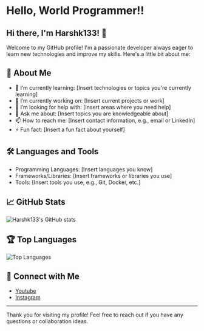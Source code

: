 #  Hello, World Programmer!!
## Hi there, I'm Harshk133! 👋

Welcome to my GitHub profile! I'm a passionate developer always eager to learn new technologies and improve my skills. Here's a little bit about me:

## 🚀 About Me
- 🌱 I’m currently learning: [Insert technologies or topics you're currently learning]
- 💼 I’m currently working on: [Insert current projects or work]
- 🤔 I’m looking for help with: [Insert areas where you need help]
- 💬 Ask me about: [Insert topics you are knowledgeable about]
- 📫 How to reach me: [Insert contact information, e.g., email or LinkedIn]
- ⚡ Fun fact: [Insert a fun fact about yourself]

## 🛠️ Languages and Tools
- Programming Languages: [Insert languages you know]
- Frameworks/Libraries: [Insert frameworks or libraries you use]
- Tools: [Insert tools you use, e.g., Git, Docker, etc.]

## 📈 GitHub Stats
![Harshk133's GitHub stats](https://github-readme-stats.vercel.app/api?username=Harshk133&show_icons=true&theme=radical)

## 🏆 Top Languages
![Top Languages](https://github-readme-stats.vercel.app/api/top-langs/?username=Harshk133&layout=compact&theme=radical)

## 🔗 Connect with Me
- [Youtube](https://www.youtube.com/channel/UCYsu6hQkKQC2mTSxWQekPZA)
- [Instagram](https://www.instagram.com/helloworld_programmer/)

---

Thank you for visiting my profile! Feel free to reach out if you have any questions or collaboration ideas.
